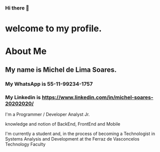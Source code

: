 ### Hi there 👋
# welcome to my profile.


# About Me
## My name is Michel de Lima Soares.

### My WhatsApp is 55-11-99234-1757
### My Linkedin is https://www.linkedin.com/in/michel-soares-20202020/


I'm a Programmer / Developer Analyst Jr.

knowledge and notion of BackEnd, FrontEnd and Mobile

I'm currently a student and, in the process of becoming a Technologist in Systems Analysis and Development at the Ferraz de Vasconcelos Technology Faculty

<!--
**MichelLimaSoares/MichelLimaSoares** is a ✨ _special_ ✨ repository because its `README.md` (this file) appears on your GitHub profile.

Here are some ideas to get you started:

- 🔭 I’m currently working on ...
- 🌱 I’m currently learning ...
- 👯 I’m looking to collaborate on ...
- 🤔 I’m looking for help with ...
- 💬 Ask me about ...
- 📫 How to reach me: ...
- 😄 Pronouns: ...
- ⚡ Fun fact: ...
-->
